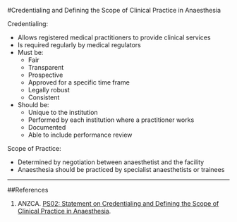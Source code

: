 #Credentialing and Defining the Scope of Clinical Practice in Anaesthesia

Credentialing:
* Allows registered medical practitioners to provide clinical services
* Is required regularly by medical regulators
* Must be:
	* Fair
	* Transparent
	* Prospective
	* Approved for a specific time frame
	* Legally robust
	* Consistent
* Should be:
	* Unique to the institution
	* Performed by each institution where a practitioner works
	* Documented
	* Able to include performance review
	

Scope of Practice:
* Determined by negotiation between anaesthetist and the facility
* Anaesthesia should be practiced by specialist anaesthetists or trainees

---
##References
1. ANZCA. [PS02: Statement on Credentialing and Defining the Scope of Clinical Practice in Anaesthesia](http://www.anzca.edu.au/Documents/ps02-2006-statement-on-credentialling-and-defining.pdf).